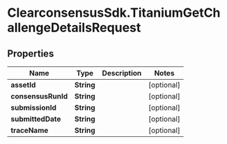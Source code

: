 # ClearconsensusSdk.TitaniumGetChallengeDetailsRequest

## Properties

Name | Type | Description | Notes
------------ | ------------- | ------------- | -------------
**assetId** | **String** |  | [optional] 
**consensusRunId** | **String** |  | [optional] 
**submissionId** | **String** |  | [optional] 
**submittedDate** | **String** |  | [optional] 
**traceName** | **String** |  | [optional] 


